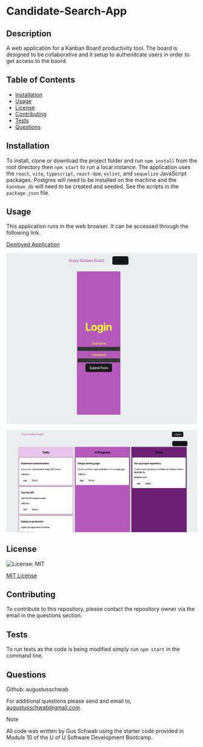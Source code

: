 # Candidate-Search-App

## Description
A web application for a Kanban Board productivity tool. The board is designed to be collaborative and it setup to authenitcate users in order to get access to the baord. 

## Table of Contents
  - [Installation](#installation)
  - [Usage](#usage)
  - [License](#license)
  - [Contributing](#contributing)
  - [Tests](#tests)
  - [Questions](#questions)
  
## Installation
To install, clone or download the project folder and run `npm install` from the root directory then `npm start` to run a local instance. The application uses the `react`, `vite`, `typescript`, `react-dom`, `eslint`, and `sequelize` JavaScript packages. Postgres will need to be installed on the machine and the `kannban_db` will need to be created and seeded. See the scripts in the `package.json` file.

## Usage
This application runs in the web browser. It can be accessed through the following link.

  [Deployed Application](https://candidate-search-app-1-st2i.onrender.com/)

  ![Login Screen](/Assets/Login%20Screen.png)

  ![Kanban Board](/Assets/Kanban%20Board.png)


## License
  ![License: MIT](https://img.shields.io/badge/License-MIT-yellow.svg)

[MIT License](https://opensource.org/licenses/MIT)
  
## Contributing
  To contribute to this repository, please contact the repository owner via the email in the questions section.
  
## Tests
  To run tests as the code is being modified simply run `npm start` in the command line.
  
## Questions
  Github: augustusschwab
  
  For additional questions please send and email to, augustusschwab@gmail.com.
  
  
> [!NOTE]
  >All code was written by Gus Schwab using the starter code provided in Module 10 of the U of U Software Development Bootcamp.